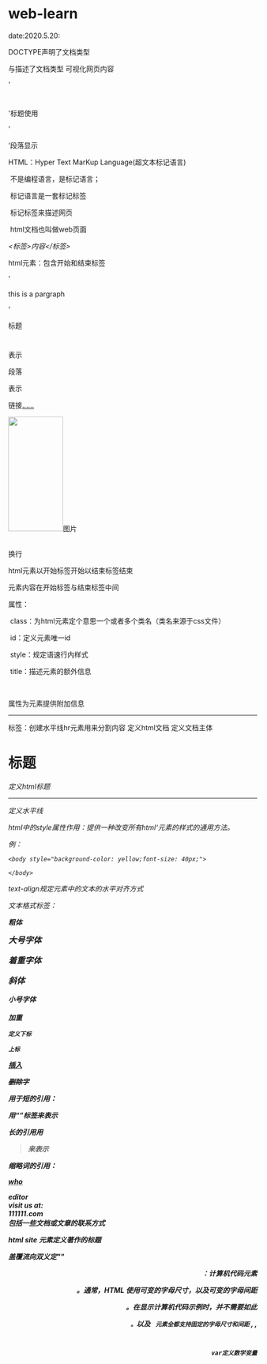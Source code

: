 # web-learn

date:2020.5.20:

DOCTYPE声明了文档类型

<html>与</html>描述了文档类型

<body></body>可视化网页内容

'<h1></h1>'标题使用

’<p></p>‘段落显示





HTML：Hyper  Text  MarKup Language(超文本标记语言)

​			不是编程语言，是标记语言；

​			标记语言是一套标记标签

​			标记标签来描述网页

​			html文档也叫做web页面

*<标签>内容</标签>*



html元素：包含开始和结束标签

’<p>this is a pargraph</p>‘



标题<h1></h1>表示

段落<p></p>表示

链接<a href="www.baidu.com">……</a>

<img src="C:/Users/LENOVO/Pictures" width="111" height="232">图片

<br />换行



html元素以开始标签开始以结束标签结束

元素内容在开始标签与结束标签中间

属性：

​	class：为html元素定个意思一个或者多个类名（类名来源于css文件）

​	id：定义元素唯一id

​	style：规定语速行内样式

​	title：描述元素的额外信息

​	

属性为元素提供附加信息



<hr color="red" />标签：创建水平线hr元素用来分割内容

<html> 定义html文档

<body>定义文档主体

<h1>标题
    <h6> 定义html标题

<hr />定义水平线

<!--……-->



html中的style属性作用：提供一种改变所有html‘元素的样式的通用方法。

例：

```
<body style="background-color: yellow;font-size: 40px;">

</body>

```

text-align规定元素中的文本的水平对齐方式



文本格式标签：

<b>粗体

<big>大号字体

<em>着重字体

<i>斜体

<small>小号字体

<strong>加重

<sub>定义下标

<sup>上标

<ins>插入

<del>删除字



用于短的引用：

用<q></q>标签来表示

长的引用用<blockquote>来表示</blockquote>

缩略词的引用：

<abbr title="world health origanization">who</abbr>

<address>
    editor<br>
    visit us at:<br>
    111111.com<br>
    包括一些文档或文章的联系方式
</address>



<cite>

html site 元素定义著作的标题

</cite>



<bdo dir="rtl">
    "<bdo>"定义双向流覆盖

</bdo>





计算机代码元素：

通常，HTML 使用*可变*的字母尺寸，以及可变的字母间距。

在显示*计算机代码*示例时，并不需要如此。

<kdb>, <sample>, 以及 <code> 元素全都支持固定的字母尺寸和间距。



<var>var定义数学变量</var>



 <!--注释>





css样式：

外部样式：

<head>
    <link rel="stylesheet" type="text/css" href="mystyle.css"
</head>

内部样式表：

<head>
    <style type="text/css">
        body {background-color:red}
        p {margin-left:20px}
    </style>
</head>



内联样式：

<p style=" color: red;margin-left :20px">
    内联样式示例
</p>









html链接：

<a href="www.baidu.com" taget= "_blank">

百度的链接

</a>



链接的一些属性：

name属性等于id

用于定义锚的名称：

<a name="warnings">

提示

</a>

在其他地方就可以通过warning来访问到了



同一个网页中：

<a href="#warnings">

转到同网页的warning

</a>

不同网页中：

<a href="test.html#warings"

不同网页要加上网页地址

</a>



图像：



<img>标签 是空标签所以没有闭合标签 只有属性

src属性：值是指向图像的url地址

alt属性： 替换文本：用于图片没有加载的时候显示



<map name="image" id="image"></map>

<map>标签 ：定义图像地图 可以点击一张图片的不同区域 链接到不同地址



<table>
    table标签用来显示表格
    <tr>tr标签显示行
    <td>td标签用来显示列</td>
    </tr>
</table>











